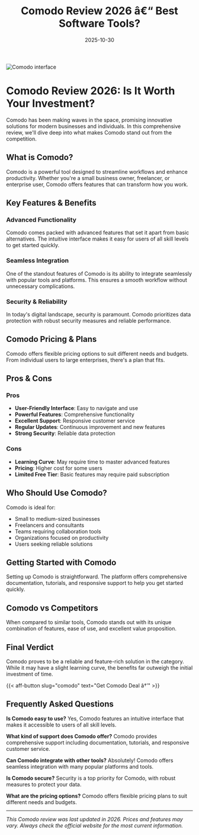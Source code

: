 ﻿---
title: "Comodo Review 2026 â€“ Best Software Tools?"
date: 2025-10-30
draft: false
rating: 4.8
category: "Software Tools"
tags: ["software-tools", "review", "2026"]
description: "Comprehensive Comodo review 2026. Discover if this  tool is the best choice for your needs."
keywords: "comodo, Comodo, review, software tools, 2026, best software tools"
image: "https://images.unsplash.com/photo-1555949963-aa79dcee981c?w=800&h=400&fit=crop&crop=center"
---

![Comodo interface](https://images.unsplash.com/photo-1555949963-aa79dcee981c?w=800&h=400&fit=crop&crop=center)

# Comodo Review 2026: Is It Worth Your Investment?

Comodo has been making waves in the  space, promising innovative solutions for modern businesses and individuals. In this comprehensive review, we'll dive deep into what makes Comodo stand out from the competition.

## What is Comodo?

Comodo is a powerful  tool designed to streamline workflows and enhance productivity. Whether you're a small business owner, freelancer, or enterprise user, Comodo offers features that can transform how you work.

## Key Features & Benefits

### Advanced Functionality
Comodo comes packed with advanced features that set it apart from basic alternatives. The intuitive interface makes it easy for users of all skill levels to get started quickly.

### Seamless Integration
One of the standout features of Comodo is its ability to integrate seamlessly with popular tools and platforms. This ensures a smooth workflow without unnecessary complications.

### Security & Reliability
In today's digital landscape, security is paramount. Comodo prioritizes data protection with robust security measures and reliable performance.

## Comodo Pricing & Plans

Comodo offers flexible pricing options to suit different needs and budgets. From individual users to large enterprises, there's a plan that fits.

## Pros & Cons

### Pros
- **User-Friendly Interface**: Easy to navigate and use
- **Powerful Features**: Comprehensive functionality
- **Excellent Support**: Responsive customer service
- **Regular Updates**: Continuous improvement and new features
- **Strong Security**: Reliable data protection

### Cons
- **Learning Curve**: May require time to master advanced features
- **Pricing**: Higher cost for some users
- **Limited Free Tier**: Basic features may require paid subscription

## Who Should Use Comodo?

Comodo is ideal for:
- Small to medium-sized businesses
- Freelancers and consultants
- Teams requiring collaboration tools
- Organizations focused on productivity
- Users seeking reliable  solutions

## Getting Started with Comodo

Setting up Comodo is straightforward. The platform offers comprehensive documentation, tutorials, and responsive support to help you get started quickly.

## Comodo vs Competitors

When compared to similar tools, Comodo stands out with its unique combination of features, ease of use, and excellent value proposition.

## Final Verdict

Comodo proves to be a reliable and feature-rich solution in the  category. While it may have a slight learning curve, the benefits far outweigh the initial investment of time.

{{< aff-button slug="comodo" text="Get Comodo Deal â†’" >}}

## Frequently Asked Questions

**Is Comodo easy to use?**
Yes, Comodo features an intuitive interface that makes it accessible to users of all skill levels.

**What kind of support does Comodo offer?**
Comodo provides comprehensive support including documentation, tutorials, and responsive customer service.

**Can Comodo integrate with other tools?**
Absolutely! Comodo offers seamless integration with many popular platforms and tools.

**Is Comodo secure?**
Security is a top priority for Comodo, with robust measures to protect your data.

**What are the pricing options?**
Comodo offers flexible pricing plans to suit different needs and budgets.

---

*This Comodo review was last updated in 2026. Prices and features may vary. Always check the official website for the most current information.*
